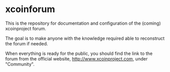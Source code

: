 # xcoinforum
This is the repository for documentation and configuration of the (coming) xcoinproject forum.

The goal is to make anyone with the knowledge required able to reconstruct the forum if needed.

When everything is ready for the public, you should find the link to the forum from the official website, http://www.xcoinproject.com, under "Community".
